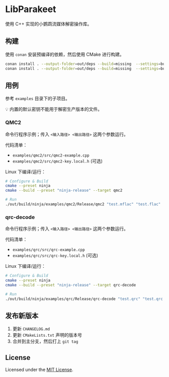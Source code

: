 # LibParakeet

使用 C++ 实现的小鹦鹉流媒体解密操作库。

## 构建

使用 `conan` 安装预编译的依赖，然后使用 CMake 进行构建。

```sh
conan install . --output-folder=out/deps --build=missing  --settings=build_type=Release
conan install . --output-folder=out/deps --build=missing  --settings=build_type=Debug
```

## 用例

参考 `examples` 目录下的子项目。

💡 内置的默认密钥不能用于解密生产版本的文件。

### QMC2

命令行程序示例；传入 `<输入路径> <输出路径>` 这两个参数运行。

代码清单：

* `examples/qmc2/src/qmc2-example.cpp`
* `examples/qmc2/src/qmc2-key.local.h` (可选)

Linux 下编译/运行：

```bash
# Configure & Build
cmake --preset ninja
cmake --build --preset "ninja-release" --target qmc2

# Run
./out/build/ninja/examples/qmc2/Release/qmc2 "test.mflac" "test.flac"
```

### qrc-decode

命令行程序示例；传入 `<输入路径> <输出路径>` 这两个参数运行。

代码清单：

* `examples/qrc/src/qrc-example.cpp`
* `examples/qrc/src/qrc-key.local.h` (可选)

Linux 下编译/运行：

```bash
# Configure & Build
cmake --preset ninja
cmake --build --preset "ninja-release" --target qrc-decode

# Run
./out/build/ninja/examples/qrc/Release/qrc-decode "test.qrc" "test.qrc.xml"
```

## 发布新版本

1. 更新 `CHANGELOG.md`
2. 更新 `CMakeLists.txt` 声明的版本号
3. 合并到主分支，然后打上 `git tag`

## License

Licensed under the [MIT License](LICENSE.txt).
